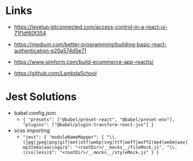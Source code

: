 # Links
- https://levelup.gitconnected.com/access-control-in-a-react-ui-71f1df60f354
- https://medium.com/better-programming/building-basic-react-authentication-e20a574d5e71
- https://www.simform.com/build-ecommerce-app-reactjs/

- https://github.com/LambdaSchool

# Jest Solutions
- babel.config.json
    - `{
         "presets": ["@babel/preset-react", "@babel/preset-env"],
         "plugins": ["@babel/plugin-transform-react-jsx"]
       }`
- scss importing
    - `
    "jest": {
           "moduleNameMapper": {
             "\\.(jpg|jpeg|png|gif|eot|otf|webp|svg|ttf|woff|woff2|mp4|webm|wav|mp3|m4a|aac|oga)$": "<rootDir>/__mocks__/fileMock.js",
             "\\.(css|less)$": "<rootDir>/__mocks__/styleMock.js"
           }
         }
         `